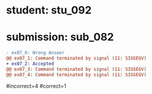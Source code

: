 # student: stu_092
# submission: sub_082

```diff
- ex07_0: Wrong Answer
@@ ex07_1: Command terminated by signal (11: SIGSEGV)
+ ex07_2: Accepted
@@ ex07_3: Command terminated by signal (11: SIGSEGV)
@@ ex07_4: Command terminated by signal (11: SIGSEGV)
```
#incorrect=4
#correct=1
